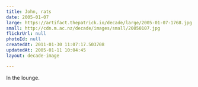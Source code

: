 ```yaml
---
title: John, rats
date: 2005-01-07
large: https://artifact.thepatrick.io/decade/large/2005-01-07-1768.jpg
small: http://cdn.m.ac.nz/decade/images/small/20050107.jpg
flickrUrl: null
photoId: null
createdAt: 2011-01-30 11:07:17.503708
updatedAt: 2005-01-11 10:04:45
layout: decade-image

---
```

In the lounge.
